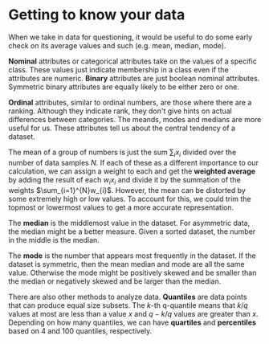 # Getting to know your data
When we take in data for questioning, it would be useful to do some early check
on its average values and such (e.g. mean, median, mode).

**Nominal** attributes or categorical attributes take on the values of a specific class.
These values just indicate membership in a class even if the attributes are numeric.
**Binary** attributes are just boolean nominal attributes. 
Symmetric binary attributes are equally likely to be either zero or one.

**Ordinal** attributes, similar to ordinal numbers, are those where there are a ranking.
Although they indicate rank, they don't give hints on actual differences between categories.
The meands, modes and medians are more useful for us.
These attributes tell us about the central tendency of a dataset.

The mean of a group of numbers is just the sum $\sum_{i} x_{i}$ divided over the number of 
data samples $N$.
If each of these as a different importance to our calculation, we can assign a weight to each and get 
the **weighted average** by adding the result of each $w_{i}x_{i}$ and divide it by the summation of the weights $\sum_{i=1}^{N}w_{i}$.
However, the mean can be distorted by some extremely high or low values.
To account for this, we could trim the topmost or lowermost values to get a more accurate representation.

The **median** is the middlemost value in the dataset. 
For asymmetric data, the median might be a better measure.
Given a sorted dataset, the number in the middle is the median.

The **mode** is the number that appears most frequently in the dataset.
If the dataset is symmetric, then the mean median and mode are all the same value.
Otherwise the mode might be positively skewed and be smaller than the median or
negatively skewed and be larger than the median.

There are also other methods to analyze data.
**Quantiles** are data points that can produce equal size subsets.
The $k$-th q-quantile means that $k/q$  values at most are less than a value $x$
and $q-k/q$ values are greater than $x$.
Depending on how many quantiles, we can have **quartiles** and **percentiles** based on 
4 and 100 quantiles, respectively.

